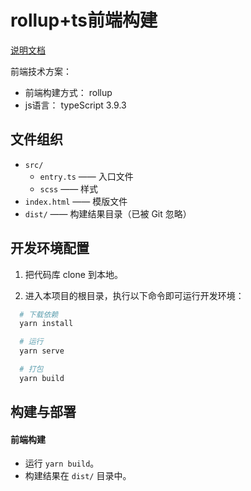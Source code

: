 # rollup+ts前端构建

[说明文档](https://juejin.im/post/5ecf6e0e6fb9a047a64459ba)

前端技术方案：

* 前端构建方式： rollup
* js语言： typeScript 3.9.3

## 文件组织

* `src/`
	* `entry.ts` —— 入口文件
	* `scss` —— 样式
* `index.html` —— 模版文件
* `dist/` —— 构建结果目录（已被 Git 忽略）


## 开发环境配置

1. 把代码库 clone 到本地。

1. 进入本项目的根目录，执行以下命令即可运行开发环境：

```sh
  # 下载依赖
  yarn install

  # 运行
  yarn serve

  # 打包
  yarn build
```

## 构建与部署

#### 前端构建

* 运行 `yarn build`。
* 构建结果在 `dist/` 目录中。

